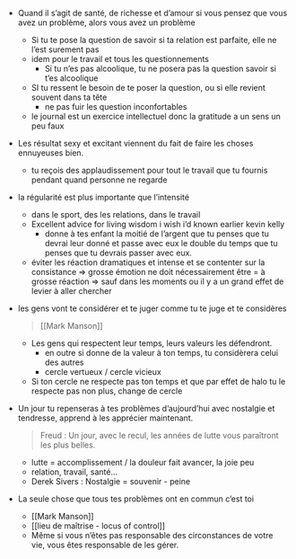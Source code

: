   

- Quand il s’agit de santé, de richesse et d’amour si vous pensez que vous avez un problème, alors vous avez un problème
    - Si tu te pose la question de savoir si ta relation est parfaite, elle ne l’est surement pas
    - idem pour le travail et tous les questionnements
        - Si tu n’es pas alcoolique, tu ne posera pas la question savoir si t’es alcoolique
    - SI tu ressent le besoin de te poser la question, ou si elle revient souvent dans ta tête
        - ne pas fuir les question inconfortables
    - le journal est un exercice intellectuel donc la gratitude a un sens un peu faux
- Les résultat sexy et excitant viennent du fait de faire les choses ennuyeuses bien.
    - tu reçois des applaudissement pour tout le travail que tu fournis pendant quand personne ne regarde
- la régularité est plus importante que l’intensité
    - dans le sport, des les relations, dans le travail
    - Excellent advice for living wisdom i wish i’d known earlier kevin kelly
        - donne à tes enfant la moitié de l’argent que tu penses que tu devrai leur donné et passe avec eux le double du temps que tu penses que tu devrais passer avec eux.
    - éviter les réaction dramatiques et intense et se contenter sur la consistance ⇒ grosse émotion ne doit nécessairement être = à grosse réaction ⇒ sauf dans les moments ou il y a un grand effet de levier à aller chercher
- les gens vont te considérer et te juger comme tu te juge et te considères
    
    > [[Mark Manson]]
    
    - Les gens qui respectent leur temps, leurs valeurs les défendront.
        - en outre si donne de la valeur à ton temps, tu considèrera celui des autres
        - cercle vertueux / cercle vicieux
    - Si ton cercle ne respecte pas ton temps et que par effet de halo tu le respecte pas non plus, change de cercle
- Un jour tu repenseras à tes problèmes d’aujourd’hui avec nostalgie et tendresse, apprend à les apprécier maintenant.
    
    > Freud : Un jour, avec le recul, les années de lutte vous paraîtront les plus belles.
    
    - lutte = accomplissement / la douleur fait avancer, la joie peu
    - relation, travail, santé…
    - Derek Sivers : Nostalgie = souvenir - peine
- La seule chose que tous tes problèmes ont en commun c’est toi
    - [[Mark Manson]]
    - [[lieu de maîtrise - locus of control]]
    - Même si vous n’êtes pas responsable des circonstances de votre vie, vous êtes responsable de les gérer.